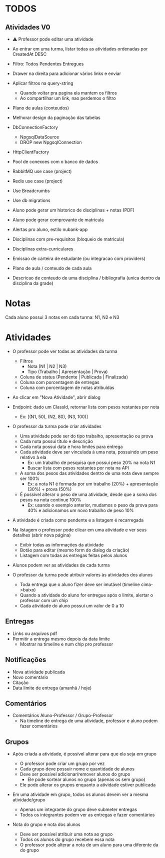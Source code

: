 # TODOS

## Atividades V0

- ⚠️ Professor pode editar uma atividade





- Ao entrar em uma turma, listar todas as atividades ordenadas por CreatedAt DESC

- Filtro: Todos Pendentes Entregues

- Drawer na direita para adicionar vários links e enviar









- Aplicar filtros na query-string
    - Quando voltar pra pagina ela mantem os filtros
    - Ao compartilhar um link, nao perdemos o filtro

- Plano de aulas (conteudos)
- Melhorar design da paginação das tabelas

- DbConnectionFactory
    - NpgsqlDataSource
    - DROP new NpgsqlConnection

- HttpClientFactory
- Pool de conexoes com o banco de dados
- RabbitMQ use case (project)
- Redis use case (project)

- Use Breadcrumbs
- Use db migrations

- Aluno pode gerar um historico de disciplinas + notas (PDF)
- Aluno pode gerar comprovante de matricula
- Alertas pro aluno, estilo nubank-app
- Disciplinas com pre-requisitos (bloqueio de matricula)
- Disciplinas extra-curriculares
- Emissao de carteira de estudante (ou integracao com providers)
- Plano de aula / conteudo de cada aula
- Descricao de conteudo de uma disciplina / bibliografia (unica dentro da disciplina da grade)



# Notas

Cada aluno possui 3 notas em cada turma: N1, N2 e N3





# Atividades

- O professor pode ver todas as atividades da turma
    - Filtros
        - Nota (N1 | N2 | N3)
        - Tipo (Trabalho | Apresentação | Prova)
    - Coluna de status (Pendente | Publicada | Finalizada)
    - Coluna com porcentagem de entregas
    - Coluna com porcentagem de notas atribuídas

- Ao clicar em "Nova Atividade", abrir dialog

- Endpoint: dado um ClassId, retornar lista com pesos restantes por nota
    - Ex: [(N1, 50), (N2, 80), (N3, 100)]

- O professor da turma pode criar atividades
    - Uma atividade pode ser do tipo trabalho, apresentação ou prova
    - Cada nota possui título e descrição
    - Cada nota possui data e hora limites para entrega
    - Cada atividade deve ser vinculada à uma nota, possuindo um peso relativo à ela
        - Ex: um trabalho de pesquisa que possui peso 20% na nota N1
        - Buscar lista com pesos restantes por nota na API
    - A soma dos pesos das atividades dentro de uma nota deve sempre ser 100%
        - Ex: a nota N1 é formada por um trabalho (20%) + apresentação (30%) + prova (50%)
    - É possível alterar o peso de uma atividade, desde que a soma dos pesos na nota continue 100%
        - Ex: usando o exemplo anterior, mudamos o peso da prova para 40% e adicionamos um novo trabalho de peso 10%

- A atividade é criada como pendente e a listagem é recarregada

- Na listagem o professor pode clicar em uma atividade e ver seus detalhes (abrir nova página)
    - Exibir todas as informações da atividade
    - Botão para editar (mesmo form do dialog da criação)
    - Listagem com todas as entregas feitas pelos alunos


- Alunos podem ver as atividades de cada turma




- O professor da turma pode atribuir valores às atividades dos alunos
    - Toda entrega que o aluno fizer deve ser imutável (timeline cima->baixo)
    - Quando a atividade do aluno for entregue após o limite, alertar o professor com um chip
    - Cada atividade do aluno possui um valor de 0 a 10


## Entregas

- Links ou arquivos pdf
- Permitir a entrega mesmo depois da data limite
    - Mostrar na timeline e num chip pro professor

## Notificações

- Nova atividade publicada
- Novo comentário
- Citação
- Data limite de entrega (amanhã / hoje)

## Comentários

- Comentários Aluno-Professor / Grupo-Professor
    - Na timeline de entrega de uma atividade, professor e aluno podem fazer comentários

## Grupos

- Após criada a atividade, é possível alterar para que ela seja em grupo
    - O professor pode criar um grupo por vez
    - Cada grupo deve possuir nome e quantidade de alunos
    - Deve ser possível adicionar/remover alunos do grupo
        - Ele pode sortear alunos no grupo (apenas os sem grupo)
    - Ele pode alterar os grupos enquanto a atividade estiver publicada

- Em uma atividade em grupo, todos os alunos devem ver a mesma atividade/grupo
    - Apenas um integrante do grupo deve submeter entregas
    - Todos os integrantes podem ver as entregas e fazer comentários

- Nota do grupo e nota dos alunos
    - Deve ser possível atribuir uma nota ao grupo
    - Todos os alunos do grupo recebem essa nota
    - O professor pode alterar a nota de um aluno para uma diferente da do grupo
